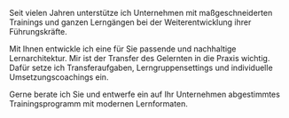 Seit vielen Jahren unterstütze ich Unternehmen mit maßgeschneiderten Trainings und ganzen Lerngängen bei der Weiterentwicklung ihrer Führungskräfte.

Mit Ihnen entwickle ich eine für Sie passende und nachhaltige Lernarchitektur. Mir ist der Transfer des Gelernten in die Praxis wichtig. Dafür setze ich Transferaufgaben, Lerngruppensettings und individuelle Umsetzungscoachings ein.

Gerne berate ich Sie und entwerfe ein auf Ihr Unternehmen abgestimmtes Trainingsprogramm mit modernen Lernformaten.
